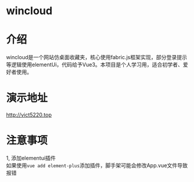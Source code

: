 # wincloud

# 介绍
wincloud是一个网站仿桌面收藏夹，核心使用fabric.js框架实现，部分登录提示等逻辑使用elementUi，代码给予Vue3。本项目是个人学习用，适合初学者、爱好者使用。

# 演示地址
http://vict5220.top


# 注意事项
1, 添加elementui插件  
如果使用`vue add element-plus`添加插件，脚手架可能会修改App.vue文件导致报错
